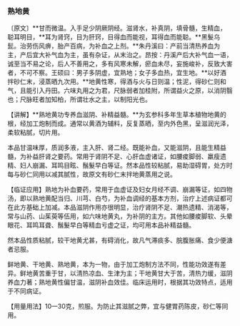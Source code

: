 ### 熟地黄

〔原文〕**甘而微温。入手足少阴厥阴经。滋肾水，补真阴，填骨髓，生精血，聪耳明目，**耳为肾窍，目为肝窍，目得血而能视，耳得血而能聪。**黑髮乌髭。治劳伤风痹，胎产百病，为补血之上剂。**朱丹溪曰：产前当清热养血为主，产后宜大补气血为主，虽有杂证，从末治之。昂按：丹溪产后大补气血一语，诚至当不易之论，后人不善用之，多有风寒未解，瘀血未尽，妄施峻补，反致大害者，不可不察。王硕曰：男子多阴虚，宜熟地；女子多血热，宜生地。**以好酒拌砂仁末，浸蒸晒九次用。**地黄性寒，得酒与火与日则温；性泥，得砂仁则和气，且能引入丹田。六味丸用之为君，尺脉弱者加桂附，所谓益火之原，以消阴翳也；尺脉旺者加知柏，所谓壮水之主，以制阳光也。

【讲解】**熟地黄功专养血滋阴、补精益髓。**为玄参科多年生草本植物地黄的根，经加工炮制而成。通常以黄酒为辅料，反复蒸晒，至内外色黑，呈滋润光泽，柔软粘腻，切片用。

本品甘温味厚，质润多液，主入肝、肾二经。既能补血，又能滋阴，且能生精益髓，为补益肝肾之要药。常用于肾阴不足、心肝血虚诸证，如腰痠脚弱、羸瘦遗精、妇人崩漏、耳鸣目眩、鬚髮早白等证。然本品性较粘腻，易助湿碍胃，处方时每与砂仁同用以减其腻性，故原文有砂仁末拌地黄蒸用之说。

【临证应用】熟地为补血要药，常用于血虚证及妇女月经不调、崩漏等证，如四物汤，即以熟地黄配当归、川芎、白芍，为补血调经的基本方剂，治疗上述病证都可在此方基础上加减。本品滋阴作用亦很明显，治疗肾阴不足、潮热遗精、消渴等，常与山药、山茱萸等伍用，如六味地黄丸，为补阴的主方。其他如腰痠脚软、头晕眼花、耳鸣耳聋、鬚髮早白等精血亏虚之证，均可用本品补精益髓。

然本品性质粘腻，较干地黄尤甚，有碍消化，故凡气滞痰多、脘腹胀痛、食少便溏者忌服。

鲜地黄、干地黄、熟地黄，本为一物，由于加工炮制方法不同，性能功效遂有差异。鲜地黄苦重于甘，以清热凉血、生津为主；干地黄甘大于苦，清热力缓，滋阴养血力著；熟地黄性偏甘温，滋阴补血效佳。临床运用时，根据其功效特点，适用于不同病证。

【用量用法】10一30克，煎服。为防止其滋腻之弊，宜与健胃药陈皮，砂仁等同用。
